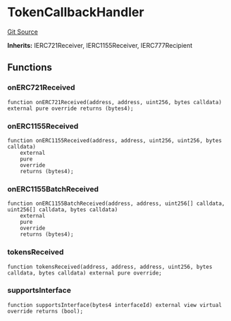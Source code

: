 # TokenCallbackHandler
[Git Source](https://github.com/TrueWallet/contracts/blob/3a8d1f53b9460a762889129a9214639685ad5b95/src/callback/TokenCallbackHandler.sol)

**Inherits:**
IERC721Receiver, IERC1155Receiver, IERC777Recipient


## Functions
### onERC721Received


```solidity
function onERC721Received(address, address, uint256, bytes calldata) external pure override returns (bytes4);
```

### onERC1155Received


```solidity
function onERC1155Received(address, address, uint256, uint256, bytes calldata)
    external
    pure
    override
    returns (bytes4);
```

### onERC1155BatchReceived


```solidity
function onERC1155BatchReceived(address, address, uint256[] calldata, uint256[] calldata, bytes calldata)
    external
    pure
    override
    returns (bytes4);
```

### tokensReceived


```solidity
function tokensReceived(address, address, address, uint256, bytes calldata, bytes calldata) external pure override;
```

### supportsInterface


```solidity
function supportsInterface(bytes4 interfaceId) external view virtual override returns (bool);
```

